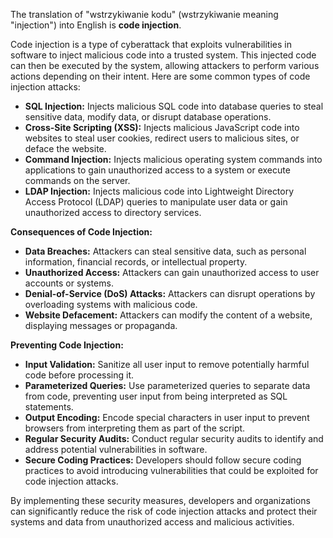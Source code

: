 The translation of "wstrzykiwanie kodu" (wstrzykiwanie meaning "injection") into English is **code injection**.

Code injection is a type of cyberattack that exploits vulnerabilities in software to inject malicious code into a trusted system. This injected code can then be executed by the system, allowing attackers to perform various actions depending on their intent. Here are some common types of code injection attacks:

* **SQL Injection:** Injects malicious SQL code into database queries to steal sensitive data, modify data, or disrupt database operations.
* **Cross-Site Scripting (XSS):** Injects malicious JavaScript code into websites to steal user cookies, redirect users to malicious sites, or deface the website.
* **Command Injection:** Injects malicious operating system commands into applications to gain unauthorized access to a system or execute commands on the server.
* **LDAP Injection:** Injects malicious code into Lightweight Directory Access Protocol (LDAP) queries to manipulate user data or gain unauthorized access to directory services.

**Consequences of Code Injection:**

* **Data Breaches:** Attackers can steal sensitive data, such as personal information, financial records, or intellectual property.
* **Unauthorized Access:** Attackers can gain unauthorized access to user accounts or systems.
* **Denial-of-Service (DoS) Attacks:** Attackers can disrupt operations by overloading systems with malicious code.
* **Website Defacement:** Attackers can modify the content of a website, displaying messages or propaganda.

**Preventing Code Injection:**

* **Input Validation:** Sanitize all user input to remove potentially harmful code before processing it.
* **Parameterized Queries:** Use parameterized queries to separate data from code, preventing user input from being interpreted as SQL statements.
* **Output Encoding:** Encode special characters in user input to prevent browsers from interpreting them as part of the script.
* **Regular Security Audits:** Conduct regular security audits to identify and address potential vulnerabilities in software.
* **Secure Coding Practices:** Developers should follow secure coding practices to avoid introducing vulnerabilities that could be exploited for code injection attacks.

By implementing these security measures, developers and organizations can significantly reduce the risk of code injection attacks and protect their systems and data from unauthorized access and malicious activities.
